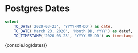 # Postgres Dates

```sql dates
select
    TO_DATE('2020-03-23', 'YYYY-MM-DD') as date,
    TO_DATE('March 23, 2020', 'Month DD, YYYY') as datef,
    TO_TIMESTAMP('2020-03-23', 'YYYY-MM-DD') as timestamp

```

{console.log(dates)}
